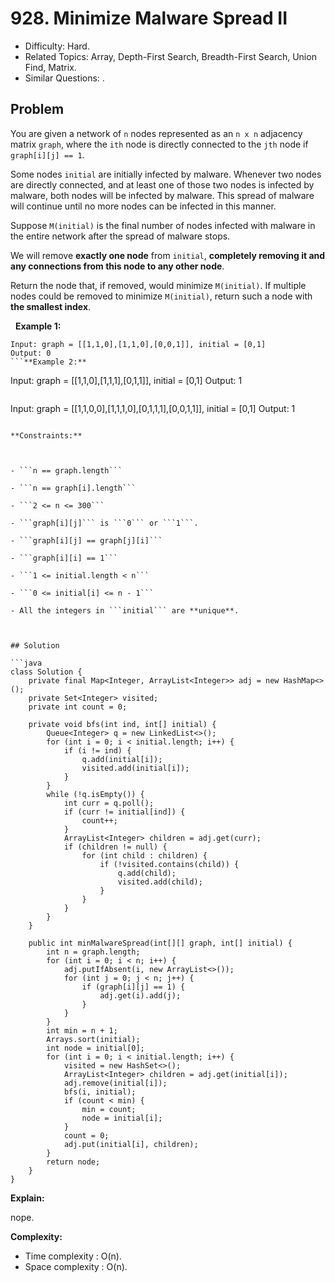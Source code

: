 # 928. Minimize Malware Spread II

- Difficulty: Hard.
- Related Topics: Array, Depth-First Search, Breadth-First Search, Union Find, Matrix.
- Similar Questions: .

## Problem

You are given a network of ```n``` nodes represented as an ```n x n``` adjacency matrix ```graph```, where the ```ith``` node is directly connected to the ```jth``` node if ```graph[i][j] == 1```.

Some nodes ```initial``` are initially infected by malware. Whenever two nodes are directly connected, and at least one of those two nodes is infected by malware, both nodes will be infected by malware. This spread of malware will continue until no more nodes can be infected in this manner.

Suppose ```M(initial)``` is the final number of nodes infected with malware in the entire network after the spread of malware stops.

We will remove **exactly one node** from ```initial```, **completely removing it and any connections from this node to any other node**.

Return the node that, if removed, would minimize ```M(initial)```. If multiple nodes could be removed to minimize ```M(initial)```, return such a node with **the smallest index**.

 
**Example 1:**
```
Input: graph = [[1,1,0],[1,1,0],[0,0,1]], initial = [0,1]
Output: 0
```**Example 2:**
```
Input: graph = [[1,1,0],[1,1,1],[0,1,1]], initial = [0,1]
Output: 1
```**Example 3:**
```
Input: graph = [[1,1,0,0],[1,1,1,0],[0,1,1,1],[0,0,1,1]], initial = [0,1]
Output: 1
```
 
**Constraints:**


	
- ```n == graph.length```
	
- ```n == graph[i].length```
	
- ```2 <= n <= 300```
	
- ```graph[i][j]``` is ```0``` or ```1```.
	
- ```graph[i][j] == graph[j][i]```
	
- ```graph[i][i] == 1```
	
- ```1 <= initial.length < n```
	
- ```0 <= initial[i] <= n - 1```
	
- All the integers in ```initial``` are **unique**.



## Solution

```java
class Solution {
    private final Map<Integer, ArrayList<Integer>> adj = new HashMap<>();
    private Set<Integer> visited;
    private int count = 0;

    private void bfs(int ind, int[] initial) {
        Queue<Integer> q = new LinkedList<>();
        for (int i = 0; i < initial.length; i++) {
            if (i != ind) {
                q.add(initial[i]);
                visited.add(initial[i]);
            }
        }
        while (!q.isEmpty()) {
            int curr = q.poll();
            if (curr != initial[ind]) {
                count++;
            }
            ArrayList<Integer> children = adj.get(curr);
            if (children != null) {
                for (int child : children) {
                    if (!visited.contains(child)) {
                        q.add(child);
                        visited.add(child);
                    }
                }
            }
        }
    }

    public int minMalwareSpread(int[][] graph, int[] initial) {
        int n = graph.length;
        for (int i = 0; i < n; i++) {
            adj.putIfAbsent(i, new ArrayList<>());
            for (int j = 0; j < n; j++) {
                if (graph[i][j] == 1) {
                    adj.get(i).add(j);
                }
            }
        }
        int min = n + 1;
        Arrays.sort(initial);
        int node = initial[0];
        for (int i = 0; i < initial.length; i++) {
            visited = new HashSet<>();
            ArrayList<Integer> children = adj.get(initial[i]);
            adj.remove(initial[i]);
            bfs(i, initial);
            if (count < min) {
                min = count;
                node = initial[i];
            }
            count = 0;
            adj.put(initial[i], children);
        }
        return node;
    }
}
```

**Explain:**

nope.

**Complexity:**

* Time complexity : O(n).
* Space complexity : O(n).
